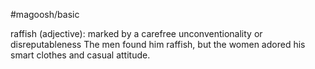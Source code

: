 #magoosh/basic

raffish (adjective): marked by a carefree unconventionality or disreputableness 
The men found him raffish, but the women adored his smart clothes and casual attitude. 
